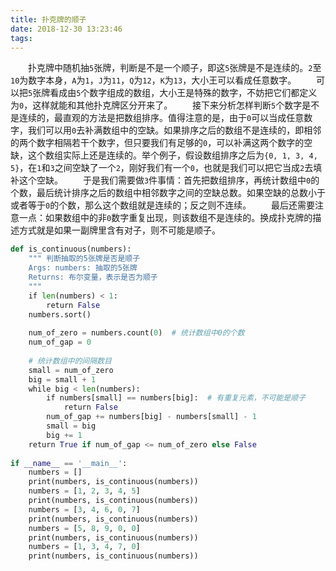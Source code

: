 ```yaml
---
title: 扑克牌的顺子
date: 2018-12-30 13:23:46
tags:
---
```

&emsp;&emsp;扑克牌中随机抽`5`张牌，判断是不是一个顺子，即这`5`张牌是不是连续的。`2`至`10`为数字本身，`A`为`1`，`J`为`11`，`Q`为`12`，`K`为`13`，大小王可以看成任意数字。
&emsp;&emsp;可以把`5`张牌看成由`5`个数字组成的数组，大小王是特殊的数字，不妨把它们都定义为`0`，这样就能和其他扑克牌区分开来了。
&emsp;&emsp;接下来分析怎样判断`5`个数字是不是连续的，最直观的方法是把数组排序。值得注意的是，由于`0`可以当成任意数字，我们可以用`0`去补满数组中的空缺。如果排序之后的数组不是连续的，即相邻的两个数字相隔若干个数字，但只要我们有足够的`0`，可以补满这两个数字的空缺，这个数组实际上还是连续的。举个例子，假设数组排序之后为`{0, 1, 3, 4, 5}`，在`1`和`3`之间空缺了一个`2`，刚好我们有一个`0`，也就是我们可以把它当成`2`去填补这个空缺。
&emsp;&emsp;于是我们需要做`3`件事情：首先把数组排序，再统计数组中`0`的个数，最后统计排序之后的数组中相邻数字之间的空缺总数。如果空缺的总数小于或者等于`0`的个数，那么这个数组就是连续的；反之则不连续。
&emsp;&emsp;最后还需要注意一点：如果数组中的非`0`数字重复出现，则该数组不是连续的。换成扑克牌的描述方式就是如果一副牌里含有对子，则不可能是顺子。

``` python
def is_continuous(numbers):
    """ 判断抽取的5张牌是否是顺子
    Args: numbers: 抽取的5张牌
    Returns: 布尔变量，表示是否为顺子
    """
    if len(numbers) < 1:
        return False
    numbers.sort()
​
    num_of_zero = numbers.count(0)  # 统计数组中0的个数
    num_of_gap = 0
​
    # 统计数组中的间隔数目
    small = num_of_zero
    big = small + 1
    while big < len(numbers):
        if numbers[small] == numbers[big]:  # 有重复元素，不可能是顺子
            return False
        num_of_gap += numbers[big] - numbers[small] - 1
        small = big
        big += 1
    return True if num_of_gap <= num_of_zero else False
​
if __name__ == '__main__':
    numbers = []
    print(numbers, is_continuous(numbers))
    numbers = [1, 2, 3, 4, 5]
    print(numbers, is_continuous(numbers))
    numbers = [3, 4, 6, 0, 7]
    print(numbers, is_continuous(numbers))
    numbers = [5, 8, 9, 0, 0]
    print(numbers, is_continuous(numbers))
    numbers = [1, 3, 4, 7, 0]
    print(numbers, is_continuous(numbers))
```